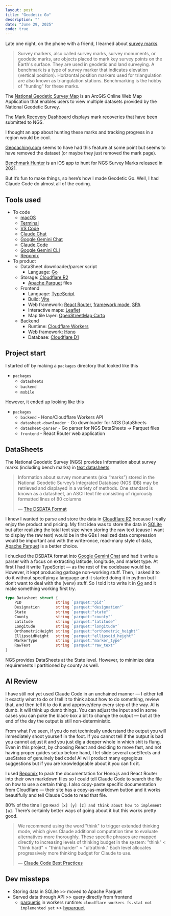 ```yaml
---
layout: post
title: "Geodetic Go"
description: ""
date: "June 29, 2025"
code: true
---
```


Late one night, on the phone with a friend, I learned about [survey marks](https://en.wikipedia.org/wiki/Survey_marker).

> Survey markers, also called survey marks, survey monuments, or geodetic marks, are objects placed to mark key survey points on the Earth's surface. They are used in geodetic and land surveying. A benchmark is a type of survey marker that indicates elevation (vertical position). Horizontal position markers used for triangulation are also known as triangulation stations. Benchmarking is the hobby of "hunting" for these marks.

The [National Geodetic Survey Map](https://geodesy.noaa.gov/datasheets/ngs_map/) is an ArcGIS Online Web Map Application that enables users to view multiple datasets provided by the National Geodetic Survey.

The [Mark Recovery Dashboard](https://geodesy.noaa.gov/surveys/mark-recovery/index.shtml) displays mark recoveries that have been submitted to NGS.

I thought an app about hunting these marks and tracking progress in a region would be cool.

[Geocaching.com](https://www.geocaching.com/ncees/) seems to have had this feature at some point but seems to have removed the dataset (or maybe they just removed the mark page).

[Benchmark Hunter](https://apps.apple.com/us/app/benchmark-hunter/id1591357988) is an iOS app to hunt for NGS Survey Marks released in 2021.

But it’s fun to make things, so here’s how I made Geodetic Go. Well, I had Claude Code do almost all of the coding.

## Tools used

- To code
    - [macOS](https://en.wikipedia.org/wiki/MacOS)
    - [Terminal](https://en.wikipedia.org/wiki/Terminal_(macOS))
    - [VS Code](https://code.visualstudio.com/)
    - [Claude Chat](https://claude.ai/)
    - [Google Gemini Chat](https://gemini.google.com/app)
    - [Claude Code](https://www.anthropic.com/claude-code)
    - [Google Gemini CLI](https://github.com/google-gemini/gemini-cli)
    - [Repomix](https://repomix.com/)
- To product
    - DataSheet downloader/parser script
        - Language: [Go](https://go.dev/)
    - Storage: [Cloudflare R2](https://www.cloudflare.com/developer-platform/products/r2/)
        - [Apache Parquet](https://parquet.apache.org/) files
    - Frontend
        - Language: [TypeScript](https://www.typescriptlang.org/)
        - Build: [Vite](https://vite.dev/)
        - Web framework: [React Router](https://reactrouter.com/), [framework mode](https://reactrouter.com/start/modes), [SPA](https://reactrouter.com/how-to/spa)
        - Interactive maps: [Leaflet](https://leafletjs.com/)
        - Map tile layer: [OpenStreetMap Carto](https://wiki.openstreetmap.org/wiki/OpenStreetMap_Carto)
    - Backend
        - Runtime: [Cloudflare Workers](https://workers.cloudflare.com/)
        - Web framework: [Hono](https://hono.dev/)
        - Database: [Cloudflare D1](https://developers.cloudflare.com/d1/)

## Project start

I started off by making a `packages` directory that looked like this

- `packages`
    - `datasheets`
    - `backend`
    - `mobile`

However, it ended up looking like this

- `packages`
    - `backend` - Hono/Cloudflare Workers API
    - `datasheet-downloader` - Go downloader for NGS DataSheets
    - `datasheet-parser` - Go parser for NGS DataSheets → Parquet files
    - `frontend` - React Router web application

## DataSheets

The National Geodetic Survey (NGS) provides Information about survey marks (including bench marks) in [text datasheets](https://geodesy.noaa.gov/datasheets/).

> Information about survey monuments (aka “marks”) stored in the National Geodetic Survey’s Integrated Database (NGS IDB) may be retrieved and displayed in a variety of methods. One standard is known as a datasheet, an ASCII text file consisting of rigorously formatted lines of 80 columns
>
> — [The DSDATA Format](https://www.ngs.noaa.gov/DATASHEET/dsdata.pdf)

I knew I wanted to parse and store the data in [Cloudflare R2](https://www.cloudflare.com/developer-platform/products/r2/) because I really enjoy the product and pricing. My first idea was to store the data in [SQLite](https://sqlite.org/) but after realizing the total text size when storing the raw text (cause I want to display the raw text) would be in the GBs I realized data compression would be important and with the write-once, read-many style of data, [Apache Parquet](https://parquet.apache.org/) is a better choice.

I chucked the DSDATA format into [Google Gemini Chat](https://gemini.google.com/app) and had it write a parser with a focus on  extracting latitude, longitude, and market type. At first I had it write TypeScript — as the rest of the codebase would be. However, it kept producing garbage non-working stuff. Then, I asked it to do it without specifying a language and it started doing it in python but I don’t want to deal with the (venv) stuff. So I told it to write it in [Go](https://go.dev/) and it make something working first try.

```go
type Datasheet struct {
	PID               string `parquet:"pid"`
	Designation       string `parquet:"designation"`
	State             string `parquet:"state"`
	County            string `parquet:"county"`
	Latitude          string `parquet:"latitude"`
	Longitude         string `parquet:"longitude"`
	OrthometricHeight string `parquet:"orthometric_height"`
	EllipsoidHeight   string `parquet:"ellipsoid_height"`
	MarkerType        string `parquet:"marker_type"`
	RawText           string `parquet:"raw_text"`
}
```

NGS provides DataSheets at the State level. However, to minimize data requirements I partitioned by county as well.

## AI Review

I have still not yet used Claude Code in an unchained manner — I either tell it exactly what to do or I tell it to think about how to do something, review that, and then tell it to do it and approve/deny every step of the way. AI is dumb. It will think up dumb things. You can adjust the input and in some cases you can poke the black-box a bit to change the output — but at the end of the day the output is still non-deterministic.

From what I’ve seen, if you do not technically understand the output you will immediately shoot yourself in the foot. If you cannot tell if the output is bad you cannot adjust it and you just dig a deeper whole in which shit is flung. Even in this project, by choosing React and deciding to move fast, and not having proper guides setup before hand, I let slide several useEffects and useStates of genuinely bad code! AI will product many egregious suggestions but if you are knowledgeable about it you can fix it.

I used [Repomix](https://repomix.com/) to pack the documentation for Hono.js and React Router into their own markdown files so I could tell Claude Code to search the file on how to use a certain thing. I also copy-paste specific documentation from Cloudflare — their site has a copy-as-markdown button and it works beautifully and tell Claude Code to read that file.

80% of the time I go `Read [x] [y] [z] and think about how to implement [a]`. There’s certainly better ways of going about it but this works pretty good.

> We recommend using the word "think" to trigger extended thinking mode, which gives Claude additional computation time to evaluate alternatives more thoroughly. These specific phrases are mapped directly to increasing levels of thinking budget in the system: "think" < "think hard" < "think harder" < "ultrathink." Each level allocates progressively more thinking budget for Claude to use.
>
> — [Claude Code Best Practices](https://www.anthropic.com/engineering/claude-code-best-practices)

## Dev missteps

- Storing data in SQLite >> moved to Apache Parquet
- Served data through API >> query directly from frontend
    - [parquetjs](https://github.com/ironSource/parquetjs/tree/master) in workers runtime: `cloudflare workers fs.stat not implemented yet` >> [hyparquet](https://github.com/hyparam/hyparquet)

